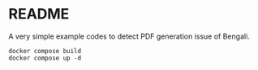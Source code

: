 # README

A very simple example codes to detect PDF generation issue of Bengali.

```
docker compose build
docker compose up -d
```
